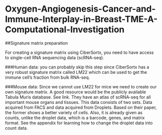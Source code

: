 # Oxygen-Angiogenesis-Cancer-and-Immune-Interplay-in-Breast-TME-A-Computational-Investigation


##Signature matrix preparation

For creating a signature matrix using CiberSortx, you need to have access to single-cell RNA sequencing data (scRNA-seq). 

###Human data: 
you can probably skip this step since CiberSortx has a very robust signature matrix called LM22 which can be used to get the immune cell’s fraction from bulk RNA-seq.

###Mouse data: 
Since we cannot use LM22 for mice we need to create our own signature matrix. A good resource would be the publicly available Tabula Muris database. See link. They have an atlas of scRNA-seq for all important mouse organs and tissues. This data consists of two sets. Data acquired from FACS and data acquired from Droplets. Based on their paper, the former shows a better variety of cells. Also, it is already given as counts, unlike the droplet data, which is a barcode, genes, and matrix format.  See the appendix for learning how to change the droplet data into count data. 
